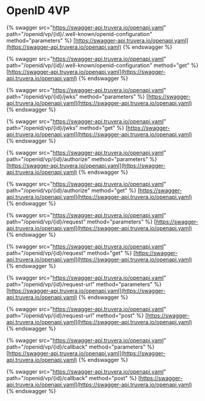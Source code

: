 # OpenID 4VP

{% swagger src="https://swagger-api.truvera.io/openapi.yaml" path="/openid/vp/{id}/.well-known/openid-configuration" method="parameters" %}
[https://swagger-api.truvera.io/openapi.yaml](https://swagger-api.truvera.io/openapi.yaml)
{% endswagger %}

{% swagger src="https://swagger-api.truvera.io/openapi.yaml" path="/openid/vp/{id}/.well-known/openid-configuration" method="get" %}
[https://swagger-api.truvera.io/openapi.yaml](https://swagger-api.truvera.io/openapi.yaml)
{% endswagger %}

{% swagger src="https://swagger-api.truvera.io/openapi.yaml" path="/openid/vp/{id}/jwks" method="parameters" %}
[https://swagger-api.truvera.io/openapi.yaml](https://swagger-api.truvera.io/openapi.yaml)
{% endswagger %}

{% swagger src="https://swagger-api.truvera.io/openapi.yaml" path="/openid/vp/{id}/jwks" method="get" %}
[https://swagger-api.truvera.io/openapi.yaml](https://swagger-api.truvera.io/openapi.yaml)
{% endswagger %}

{% swagger src="https://swagger-api.truvera.io/openapi.yaml" path="/openid/vp/{id}/authorize" method="parameters" %}
[https://swagger-api.truvera.io/openapi.yaml](https://swagger-api.truvera.io/openapi.yaml)
{% endswagger %}

{% swagger src="https://swagger-api.truvera.io/openapi.yaml" path="/openid/vp/{id}/authorize" method="get" %}
[https://swagger-api.truvera.io/openapi.yaml](https://swagger-api.truvera.io/openapi.yaml)
{% endswagger %}

{% swagger src="https://swagger-api.truvera.io/openapi.yaml" path="/openid/vp/{id}/request" method="parameters" %}
[https://swagger-api.truvera.io/openapi.yaml](https://swagger-api.truvera.io/openapi.yaml)
{% endswagger %}

{% swagger src="https://swagger-api.truvera.io/openapi.yaml" path="/openid/vp/{id}/request" method="get" %}
[https://swagger-api.truvera.io/openapi.yaml](https://swagger-api.truvera.io/openapi.yaml)
{% endswagger %}

{% swagger src="https://swagger-api.truvera.io/openapi.yaml" path="/openid/vp/{id}/request-url" method="parameters" %}
[https://swagger-api.truvera.io/openapi.yaml](https://swagger-api.truvera.io/openapi.yaml)
{% endswagger %}

{% swagger src="https://swagger-api.truvera.io/openapi.yaml" path="/openid/vp/{id}/request-url" method="post" %}
[https://swagger-api.truvera.io/openapi.yaml](https://swagger-api.truvera.io/openapi.yaml)
{% endswagger %}

{% swagger src="https://swagger-api.truvera.io/openapi.yaml" path="/openid/vp/{id}/callback" method="parameters" %}
[https://swagger-api.truvera.io/openapi.yaml](https://swagger-api.truvera.io/openapi.yaml)
{% endswagger %}

{% swagger src="https://swagger-api.truvera.io/openapi.yaml" path="/openid/vp/{id}/callback" method="post" %}
[https://swagger-api.truvera.io/openapi.yaml](https://swagger-api.truvera.io/openapi.yaml)
{% endswagger %}

